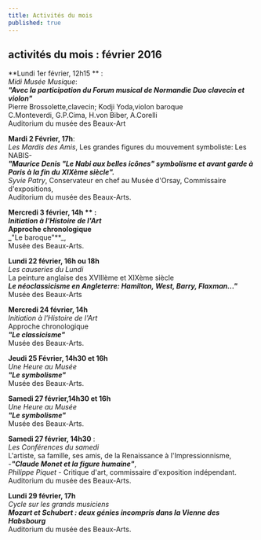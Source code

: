 ```yaml
---
title: Activités du mois
published: true
---
```


## activités du mois : février 2016


**Lundi 1er février, 12h15 ** :  
_Midi Musée Musique_:  
**_"Avec la participation du Forum musical de Normandie Duo clavecin et violon"_**  
Pierre Brossolette,clavecin; Kodji Yoda,violon baroque  
C.Monteverdi, G.P.Cima, H.von Biber, A.Corelli  
Auditorium du musée des Beaux-Art

**Mardi 2 Février, 17h**:  
_Les Mardis des Amis_, Les grandes figures du mouvement symboliste: Les NABIS-  
**_"Maurice Denis "Le Nabi aux belles icônes" symbolisme et avant garde à Paris à la fin du XIXème siècle"._**  
_Syvie Patry_, Conservateur en chef au Musée d'Orsay, Commissaire d'expositions,  
Auditorium du musée des Beaux-Arts.


**Mercredi 3 février, 14h ** :  
_Initiation à l'Histoire de l'Art_   
 Approche chronologique     
_**"Le baroque"**_,    
Musée des Beaux-Arts.


**Lundi 22 février, 16h ou 18h**  
_Les causeries du Lundi_  
La peinture anglaise des XVIIIème et XIXème siècle  
**_Le néoclassicisme en Angleterre: Hamilton, West, Barry, Flaxman..."_**  
Musée des Beaux-Arts

**Mercredi 24 février, 14h**  
_Initiation à l'Histoire de l'Art_   
 Approche chronologique  
**_"Le classicisme"_**  
Musée des Beaux-Arts.

**Jeudi 25 Février, 14h30 et 16h**  
_Une Heure au Musée_  
**_"Le symbolisme"_**  
 Musée des Beaux-Arts.

**Samedi 27 février,14h30 et 16h**  
_Une Heure au Musée_  
**_"Le symbolisme"_**  
 Musée des Beaux-Arts.

**Samedi 27 février, 14h30** :  
_Les Conférences du samedi_   
L'artiste, sa famille, ses amis, de la Renaissance à l'Impressionnisme,  
-_**"Claude Monet et la figure humaine"**_,  
_Philippe Piquet_ - Critique d'art, commissaire d'exposition indépendant.
Auditorium du musée des Beaux-Arts.

**Lundi 29 février, 17h**  
_Cycle sur les grands musiciens_  
**_Mozart et Schubert : deux génies incompris dans la Vienne des Habsbourg_**  
Auditorium du musée des Beaux-Arts.







